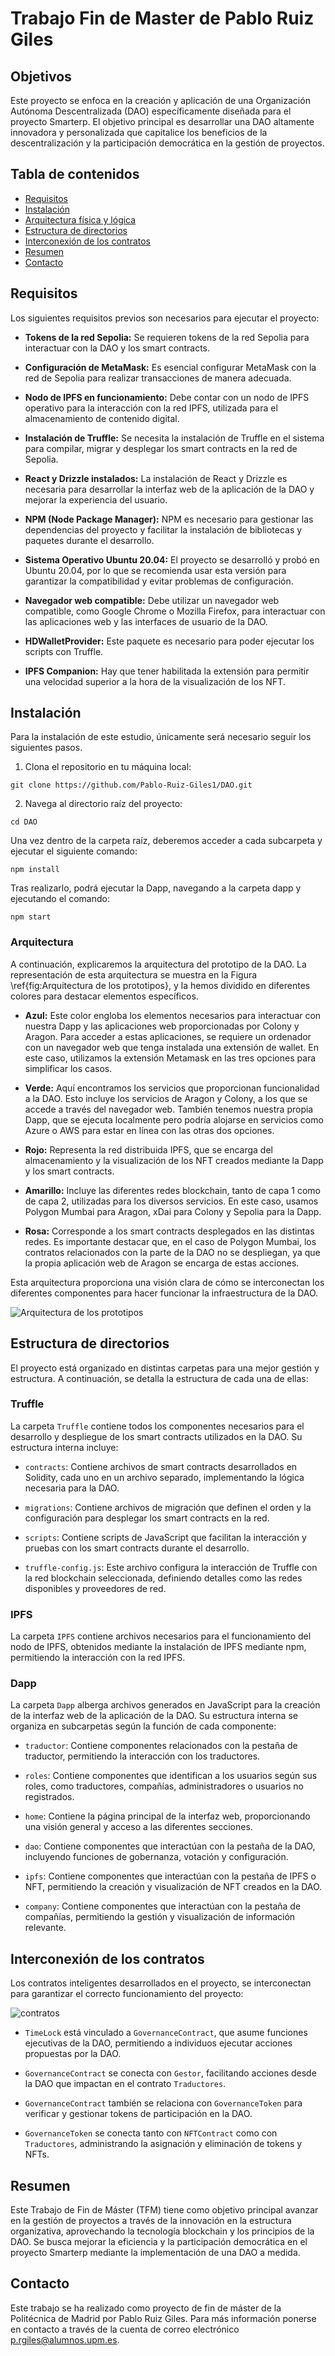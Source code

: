 # Trabajo Fin de Master de Pablo Ruiz Giles


## Objetivos

Este proyecto se enfoca en la creación y aplicación de una Organización Autónoma Descentralizada (DAO) específicamente diseñada para el proyecto Smarterp. El objetivo principal es desarrollar una DAO altamente innovadora y personalizada que capitalice los beneficios de la descentralización y la participación democrática en la gestión de proyectos.


## Tabla de contenidos
- [Requisitos](#requisitos)
- [Instalación](#instalación)
- [Arquitectura física y lógica](#arquitectura-física-y-lógica)
- [Estructura de directorios](#estructura-de-directorios)
- [Interconexión de los contratos](#estructura-de-contratos)
- [Resumen](#resumen)
- [Contacto](#contacto)


## Requisitos

Los siguientes requisitos previos son necesarios para ejecutar el proyecto:

- **Tokens de la red Sepolia:** Se requieren tokens de la red Sepolia para interactuar con la DAO y los smart contracts.

- **Configuración de MetaMask:** Es esencial configurar MetaMask con la red de Sepolia para realizar transacciones de manera adecuada.

- **Nodo de IPFS en funcionamiento:** Debe contar con un nodo de IPFS operativo para la interacción con la red IPFS, utilizada para el almacenamiento de contenido digital.

- **Instalación de Truffle:** Se necesita la instalación de Truffle en el sistema para compilar, migrar y desplegar los smart contracts en la red de Sepolia.

- **React y Drizzle instalados:** La instalación de React y Drizzle es necesaria para desarrollar la interfaz web de la aplicación de la DAO y mejorar la experiencia del usuario.

- **NPM (Node Package Manager):** NPM es necesario para gestionar las dependencias del proyecto y facilitar la instalación de bibliotecas y paquetes durante el desarrollo.

- **Sistema Operativo Ubuntu 20.04:** El proyecto se desarrolló y probó en Ubuntu 20.04, por lo que se recomienda usar esta versión para garantizar la compatibilidad y evitar problemas de configuración.

- **Navegador web compatible:** Debe utilizar un navegador web compatible, como Google Chrome o Mozilla Firefox, para interactuar con las aplicaciones web y las interfaces de usuario de la DAO.

- **HDWalletProvider:** Este paquete es necesario para poder ejecutar los scripts con Truffle.

- **IPFS Companion:** Hay que tener habilitada la extensión para permitir una velocidad superior a la hora de la visualización de los NFT.

## Instalación

Para la instalación de este estudio, únicamente será necesario seguir los siguientes pasos.

1. Clona el repositorio en tu máquina local:
```
git clone https://github.com/Pablo-Ruiz-Giles1/DAO.git
```

2. Navega al directorio raíz del proyecto:
```
cd DAO
```

Una vez dentro de la carpeta raíz, deberemos acceder a cada subcarpeta y ejecutar el siguiente comando:
```
npm install
```
Tras realizarlo, podrá ejecutar la Dapp, navegando a la carpeta dapp y ejecutando el comando:
```
npm start
```

### Arquitectura

A continuación, explicaremos la arquitectura del prototipo de la DAO. La representación de esta arquitectura se muestra en la Figura \ref{fig:Arquitectura de los prototipos}, y la hemos dividido en diferentes colores para destacar elementos específicos.

- **Azul:** Este color engloba los elementos necesarios para interactuar con nuestra Dapp y las aplicaciones web proporcionadas por Colony y Aragon. Para acceder a estas aplicaciones, se requiere un ordenador con un navegador web que tenga instalada una extensión de wallet. En este caso, utilizamos la extensión Metamask en las tres opciones para simplificar los casos.

- **Verde:** Aquí encontramos los servicios que proporcionan funcionalidad a la DAO. Esto incluye los servicios de Aragon y Colony, a los que se accede a través del navegador web. También tenemos nuestra propia Dapp, que se ejecuta localmente pero podría alojarse en servicios como Azure o AWS para estar en línea con las otras dos opciones.

- **Rojo:** Representa la red distribuida IPFS, que se encarga del almacenamiento y la visualización de los NFT creados mediante la Dapp y los smart contracts.

- **Amarillo:** Incluye las diferentes redes blockchain, tanto de capa 1 como de capa 2, utilizadas para los diversos servicios. En este caso, usamos Polygon Mumbai para Aragon, xDai para Colony y Sepolia para la Dapp.

- **Rosa:** Corresponde a los smart contracts desplegados en las distintas redes. Es importante destacar que, en el caso de Polygon Mumbai, los contratos relacionados con la parte de la DAO no se despliegan, ya que la propia aplicación web de Aragon se encarga de estas acciones.

Esta arquitectura proporciona una visión clara de cómo se interconectan los diferentes componentes para hacer funcionar la infraestructura de la DAO.


![Arquitectura de los prototipos](img/Architecture.png)


## Estructura de directorios


El proyecto está organizado en distintas carpetas para una mejor gestión y estructura. A continuación, se detalla la estructura de cada una de ellas:

### Truffle

La carpeta `Truffle` contiene todos los componentes necesarios para el desarrollo y despliegue de los smart contracts utilizados en la DAO. Su estructura interna incluye:

- `contracts`: Contiene archivos de smart contracts desarrollados en Solidity, cada uno en un archivo separado, implementando la lógica necesaria para la DAO.

- `migrations`: Contiene archivos de migración que definen el orden y la configuración para desplegar los smart contracts en la red.

- `scripts`: Contiene scripts de JavaScript que facilitan la interacción y pruebas con los smart contracts durante el desarrollo.

- `truffle-config.js`: Este archivo configura la interacción de Truffle con la red blockchain seleccionada, definiendo detalles como las redes disponibles y proveedores de red.

### IPFS

La carpeta `IPFS` contiene archivos necesarios para el funcionamiento del nodo de IPFS, obtenidos mediante la instalación de IPFS mediante npm, permitiendo la interacción con la red IPFS.

### Dapp

La carpeta `Dapp` alberga archivos generados en JavaScript para la creación de la interfaz web de la aplicación de la DAO. Su estructura interna se organiza en subcarpetas según la función de cada componente:

- `traductor`: Contiene componentes relacionados con la pestaña de traductor, permitiendo la interacción con los traductores.

- `roles`: Contiene componentes que identifican a los usuarios según sus roles, como traductores, compañías, administradores o usuarios no registrados.

- `home`: Contiene la página principal de la interfaz web, proporcionando una visión general y acceso a las diferentes secciones.

- `dao`: Contiene componentes que interactúan con la pestaña de la DAO, incluyendo funciones de gobernanza, votación y configuración.

- `ipfs`: Contiene componentes que interactúan con la pestaña de IPFS o NFT, permitiendo la creación y visualización de NFT creados en la DAO.

- `company`: Contiene componentes que interactúan con la pestaña de compañías, permitiendo la gestión y visualización de información relevante.



## Interconexión de los contratos

Los contratos inteligentes desarrollados en el proyecto, se interconectan para garantizar el correcto funcionamiento del proyecto:

![contratos](img/Contratos.png)


- `TimeLock` está vinculado a `GovernanceContract`, que asume funciones ejecutivas de la DAO, permitiendo a individuos ejecutar acciones propuestas por la DAO.

- `GovernanceContract` se conecta con `Gestor`, facilitando acciones desde la DAO que impactan en el contrato `Traductores`.

- `GovernanceContract` también se relaciona con `GovernanceToken` para verificar y gestionar tokens de participación en la DAO.

- `GovernanceToken` se conecta tanto con `NFTContract` como con `Traductores`, administrando la asignación y eliminación de tokens y NFTs.



## Resumen

Este Trabajo de Fin de Máster (TFM) tiene como objetivo principal avanzar en la gestión de proyectos a través de la innovación en la estructura organizativa, aprovechando la tecnología blockchain y los principios de la DAO. Se busca mejorar la eficiencia y la participación democrática en el proyecto Smarterp mediante la implementación de una DAO a medida.



## Contacto

Este trabajo se ha realizado como proyecto de fin de máster de la Politécnica de Madrid por Pablo Ruiz Giles. Para más información ponerse en contacto a través de la cuenta de correo electrónico p.rgiles@alumnos.upm.es.
